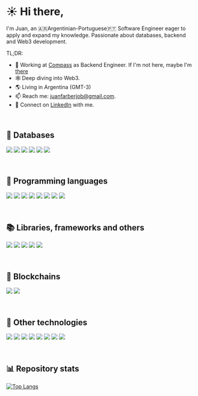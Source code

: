 # ☀️️ Hi there,

I'm Juan, an 🇦🇷Argentinian-Portuguese🇵🇹 Software Engineer eager to apply and expand my knowledge. Passionate about databases, backend and Web3 development.

TL;DR:
- 👔 Working at [Compass](https://www.compass.com/) as Backend Engineer. If I'm not here, maybe I'm [there](https://github.com/juanfarber-compass) 
- 🕸️ Deep diving into Web3.
- 🌎 Living in Argentina (GMT-3)
- 📫 Reach me: juanfarberjob@gmail.com.
- 🔗 Connect on [LinkedIn](https://www.linkedin.com/in/juan-farber/) with me.

<br>

## 💾 Databases
![](https://img.shields.io/badge/MySQL-informational?style=flat&logo=mysql&color=grey)
![](https://img.shields.io/badge/PostgreSQL-informational?style=flat&logo=postgresql&color=grey)
![](https://img.shields.io/badge/Databricks-informational?style=flat&logo=databricks&color=grey)
![](https://img.shields.io/badge/MongoDB-informational?style=flat&logo=mongodb&color=grey)
![](https://img.shields.io/badge/ClickHouse-informational?style=flat&logo=microstrategy&logoColor=yellow&color=grey)
![](https://img.shields.io/badge/Redis-informational?style=flat&logo=redis&color=grey)
<!--![](https://img.shields.io/badge/Firebase-informational?style=flat&logo=firebase&color=grey) -->
<!--![](https://img.shields.io/badge/Cassandra-informational?style=flat&logo=apachecassandra&color=grey) -->

<br>

## 👾 Programming languages
![](https://img.shields.io/badge/Go-informational?style=flat&logo=go&color=grey)
![](https://img.shields.io/badge/PHP-informational?style=flat&logo=php&color=grey)
![](https://img.shields.io/badge/Solidity-informational?style=flat&logo=solidity&color=grey)
![](https://img.shields.io/badge/Yul-informational?style=flat&logo=solidity&color=grey)
![](https://img.shields.io/badge/JavaScript-informational?style=flat&logo=javascript&color=grey)
![](https://img.shields.io/badge/TypeScript-informational?style=flat&logo=typescript&color=grey)
![](https://img.shields.io/badge/Assembly-informational?style=flat&logo=assemblyscript&color=grey)
![](https://img.shields.io/badge/Rust-informational?style=flat&logo=rust&color=grey)
<!--![](https://img.shields.io/badge/Java-informational?style=flat&logo=java&color=grey) -->
<!--![]https://img.shields.io/badge/C-informational?style=flat&logo=c&color=grey) -->
<!--![](https://img.shields.io/badge/Assembly-informational?style=flat&logo=assemblyscript&color=grey) -->
<!--![](https://img.shields.io/badge/Python-informational?style=flat&logo=python&color=grey) -->

<br>

## 📚 Libraries, frameworks and others
![](https://img.shields.io/badge/Yii2-informational?style=flat&logo=php&color=grey)
![](https://img.shields.io/badge/NodeJS-informational?style=flat&logo=nodedotjs&color=grey)
![](https://img.shields.io/badge/Hardhat-informational?style=flat&logo=solidity&color=grey)
![](https://img.shields.io/badge/Foundry-informational?style=flat&logo=solidity&color=grey)
![](https://img.shields.io/badge/Anchor-informational?style=flat&logo=rust&color=grey)
<!--![](https://img.shields.io/badge/HTML-informational?style=flat&logo=html5&color=grey) -->
<!--![](https://img.shields.io/badge/CSS-informational?style=flat&logo=css3&color=grey) -->

<br>

## 🔗 Blockchains
![](https://img.shields.io/badge/Ethereum-informational?style=flat&logo=ethereum&color=grey)
![](https://img.shields.io/badge/Solana-informational?style=flat&logo=rust&color=grey)

<br>

## 🔧 Other technologies
![](https://img.shields.io/badge/GNU/Linux-informational?style=flat&logo=linux&color=grey)
![](https://img.shields.io/badge/macOS-informational?style=flat&logo=macos&color=grey)
![](https://img.shields.io/badge/AWS-informational?style=flat&logo=amazonaws&color=grey)
![](https://img.shields.io/badge/Heroku-informational?style=flat&logo=heroku&color=grey)
![](https://img.shields.io/badge/KSQL-informational?style=flat&logo=apachekafka&color=grey)
![](https://img.shields.io/badge/Swagger-informational?style=flat&logo=swagger&color=grey)
![](https://img.shields.io/badge/Docker-informational?style=flat&logo=docker&color=grey)
![](https://img.shields.io/badge/gRPC-informational?style=flat&logo=goodreads&color=grey)

<br>

## :bar_chart: Repository stats
[![Top Langs](https://github-readme-stats.vercel.app/api/top-langs/?username=farber98&layout=compact&langs_count=10)](https://github.com/anuraghazra/github-readme-stats)

